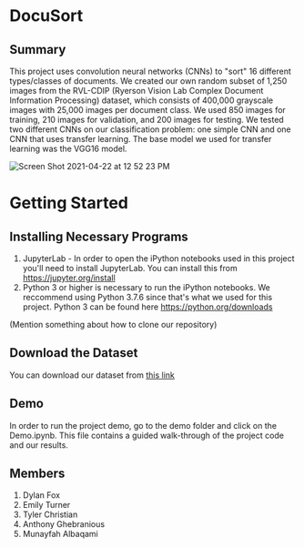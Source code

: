 # DocuSort
## Summary
This project uses convolution neural networks (CNNs) to "sort" 16 different types/classes of documents. We created our own random subset of 1,250 images from the RVL-CDIP (Ryerson Vision Lab Complex Document Information Processing) dataset, which consists of 400,000 grayscale images with 25,000 images per document class. We used 850 images for training, 210 images for validation, and 200 images for testing. We tested two different CNNs on our classification problem: one simple CNN and one CNN that uses transfer learning. The base model we used for transfer learning was the VGG16 model.

![Screen Shot 2021-04-22 at 12 52 23 PM](https://user-images.githubusercontent.com/47064751/115762936-97497780-a369-11eb-9071-d2007a2a0f05.png)


# Getting Started
## Installing Necessary Programs
1. JupyterLab - In order to open the iPython notebooks used in this project you'll need to install JupyterLab. You can install this from https://jupyter.org/install  
2. Python 3 or higher is necessary to run the iPython notebooks. We reccommend using Python 3.7.6 since that's what we used for this project. Python 3 can be found here https://python.org/downloads

(Mention something about how to clone our repository)

## Download the Dataset
You can download our dataset from [this link](https://drive.google.com/file/d/13OVwU0i3hpzGrzK3XqdxrE6ULTBJliMc/view?usp=sharing)

## Demo
In order to run the project demo, go to the demo folder and click on the Demo.ipynb. This file contains a guided walk-through of the project code and our results.

## Members
1. Dylan Fox
2. Emily Turner
3. Tyler Christian
4. Anthony Ghebranious
5. Munayfah Albaqami
